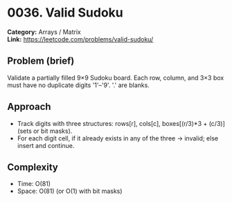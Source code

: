 # 0036. Valid Sudoku

**Category:** Arrays / Matrix  
**Link:** https://leetcode.com/problems/valid-sudoku/

## Problem (brief)
Validate a partially filled 9×9 Sudoku board. Each row, column, and 3×3 box must have no duplicate digits '1'–'9'. '.' are blanks.

## Approach
- Track digits with three structures: rows[r], cols[c], boxes[(r/3)*3 + (c/3)] (sets or bit masks).
- For each digit cell, if it already exists in any of the three → invalid; else insert and continue.

## Complexity
- Time: O(81)
- Space: O(81) (or O(1) with bit masks)
